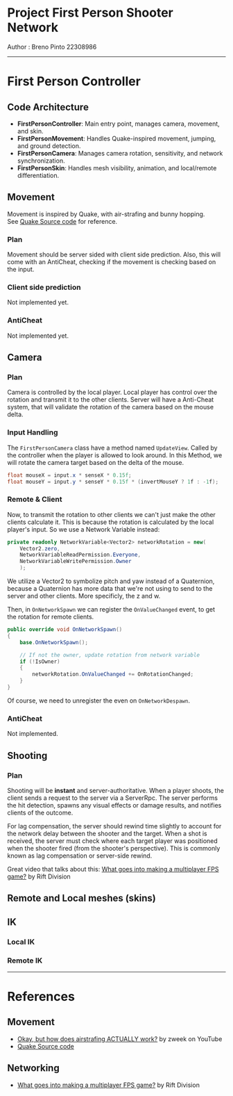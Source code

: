 # Project First Person Shooter Network

Author : Breno Pinto 22308986

---
# First Person Controller

## Code Architecture

- **FirstPersonController**: Main entry point, manages camera, movement, and skin.
- **FirstPersonMovement**: Handles Quake-inspired movement, jumping, and ground detection.
- **FirstPersonCamera**: Manages camera rotation, sensitivity, and network synchronization.
- **FirstPersonSkin**: Handles mesh visibility, animation, and local/remote differentiation.

## Movement

Movement is inspired by Quake, with air-strafing and bunny hopping.  
See [Quake Source code](https://github.com/id-Software/Quake/blob/master/WinQuake/sv_user.c#L207) for reference.

### Plan
Movement should be server sided with client side prediction.
Also, this will come with an AntiCheat, checking if the movement is checking based on the input.

### Client side prediction
Not implemented yet.

### AntiCheat
Not implemented yet.

## Camera

### Plan
Camera is controlled by the local player.
Local player has control over the rotation and transmit it to the other clients.
Server will have a Anti-Cheat system, that will validate the rotation of the camera based on the mouse delta.

### Input Handling

The `FirstPersonCamera` class have a method named `UpdateView`.
Called by the controller when the player is allowed to look around.
In this Method, we will rotate the camera target based on the delta of the mouse.

```cs
float mouseX = input.x * senseX * 0.15f;
float mouseY = input.y * senseY * 0.15f * (invertMouseY ? 1f : -1f);
```

### Remote & Client

Now, to transmit the rotation to other clients we can't just make the other clients calculate it.
This is because the rotation is calculated by the local player's input.
So we use a Network Variable instead:

```cs
private readonly NetworkVariable<Vector2> networkRotation = new(
    Vector2.zero,
    NetworkVariableReadPermission.Everyone,
    NetworkVariableWritePermission.Owner
    );
```

We utilize a Vector2 to symbolize pitch and yaw instead of a Quaternion,
because a Quaternion has more data that we're not using to send to the server and other clients.
More specificly, the z and w.

Then, in `OnNetworkSpawn` we can register the `OnValueChanged` event, to get the rotation for remote clients.

```cs
public override void OnNetworkSpawn()
{
    base.OnNetworkSpawn();

    // If not the owner, update rotation from network variable
    if (!IsOwner)
    {
        networkRotation.OnValueChanged += OnRotationChanged;
    }
}
```

Of course, we need to unregister the even on `OnNetworkDespawn`.

### AntiCheat
Not implemented.

## Shooting

### Plan
Shooting will be **instant** and server-authoritative.
When a player shoots, the client sends a request to the server via a ServerRpc.
The server performs the hit detection, spawns any visual effects or damage results, and notifies clients of the outcome.

For lag compensation,
the server should rewind time slightly to account for the network delay between the shooter and the target.
When a shot is received,
the server must check where each target player was positioned when the shooter fired (from the shooter's perspective).
This is commonly known as lag compensation or server-side rewind.

Great video that talks about this: 
[What goes into making a multiplayer FPS game?](https://www.youtube.com/watch?v=JOH5NEErS4Y&ab_channel=RiftDivision) by Rift Division

## Remote and Local meshes (skins)

## IK

### Local IK

### Remote IK

---

# References

## Movement
- [Okay, but how does airstrafing ACTUALLY work?](https://www.youtube.com/watch?v=gRqoXy-0d84&ab_channel=zweek)
by zweek on YouTube
- [Quake Source code](https://github.com/id-Software/Quake/blob/master/WinQuake/sv_user.c#L207)

## Networking
- [What goes into making a multiplayer FPS game?](https://www.youtube.com/watch?v=JOH5NEErS4Y&ab_channel=RiftDivision)
by Rift Division